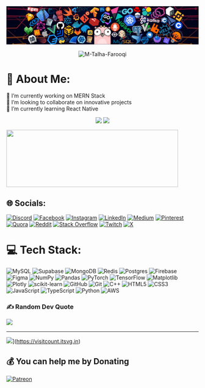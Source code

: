 <div align="center">
  <img src="banner.png" alt="Banner" style="max-width:100%;height:auto;" />
</div>


<p align="center"> 
  <img src="https://komarev.com/ghpvc/?username=M-Talha-Farooqi&label=PROFILE+VIEWS&color=blueviolet&style=for-the-badge&base=5300&abbreviated=true " alt="M-Talha-Farooqi" />
</p>

# 💫 About Me:
🔭 I’m currently working on MERN Stack<br>👯 I’m looking to collaborate on innovative projects<br>🌱 I’m currently learning React Native


<p align="center">
    <img style="height:10rem;" src="https://github-readme-stats.vercel.app/api?username=M-Talha-Farooqi&bg_color=30,e96443,904e95&title_color=fff&text_color=fff&show_icons=true&theme=radical" />
    <img style="height:10rem;" src="https://github-readme-streak-stats.herokuapp.com/?user=M-Talha-Farooqi&theme=radical&show_icons=true&border=e4e2e2" />
  
</p>
<img align="center" width="450" height="150" src="https://github-readme-stats.vercel.app/api/top-langs/?username=M-Talha-Farooqi&layout=compact&hide=HTML&langs_count=10&bg_color=0,EE82EE,FFFFFF&theme=graywhite"/>



## 🌐 Socials:
[![Discord](https://img.shields.io/badge/Discord-%237289DA.svg?logo=discord&logoColor=white)](https://discord.gg/tqPW8uYECy) [![Facebook](https://img.shields.io/badge/Facebook-%231877F2.svg?logo=Facebook&logoColor=white)](https://facebook.com/MTalhaFarooqi786) [![Instagram](https://img.shields.io/badge/Instagram-%23E4405F.svg?logo=Instagram&logoColor=white)](https://instagram.com/mtalhafarooqi) [![LinkedIn](https://img.shields.io/badge/LinkedIn-%230077B5.svg?logo=linkedin&logoColor=white)](https://linkedin.com/in/m-talha-farooqi) [![Medium](https://img.shields.io/badge/Medium-12100E?logo=medium&logoColor=white)](https://medium.com/@mtalhamalik) [![Pinterest](https://img.shields.io/badge/Pinterest-%23E60023.svg?logo=Pinterest&logoColor=white)](https://pinterest.com/MTalhaFarooqi786) [![Quora](https://img.shields.io/badge/Quora-%23B92B27.svg?logo=Quora&logoColor=white)](https://quora.com/profile/M-Talha-Farooqi) [![Reddit](https://img.shields.io/badge/Reddit-%23FF4500.svg?logo=Reddit&logoColor=white)](https://reddit.com/user/mtalhafarooqi) [![Stack Overflow](https://img.shields.io/badge/-Stackoverflow-FE7A16?logo=stack-overflow&logoColor=white)](https://stackoverflow.com/users/20839925) [![Twitch](https://img.shields.io/badge/Twitch-%239146FF.svg?logo=Twitch&logoColor=white)](https://twitch.tv/m_talhafarooqi) [![X](https://img.shields.io/badge/X-black.svg?logo=X&logoColor=white)](https://x.com/MTalhaFarooqi) 

# 💻 Tech Stack:
![MySQL](https://img.shields.io/badge/mysql-4479A1.svg?style=flat&logo=mysql&logoColor=white) ![Supabase](https://img.shields.io/badge/Supabase-3ECF8E?style=flat&logo=supabase&logoColor=white) ![MongoDB](https://img.shields.io/badge/MongoDB-%234ea94b.svg?style=flat&logo=mongodb&logoColor=white) ![Redis](https://img.shields.io/badge/redis-%23DD0031.svg?style=flat&logo=redis&logoColor=white) ![Postgres](https://img.shields.io/badge/postgres-%23316192.svg?style=flat&logo=postgresql&logoColor=white) ![Firebase](https://img.shields.io/badge/firebase-a08021?style=flat&logo=firebase&logoColor=ffcd34) ![Figma](https://img.shields.io/badge/figma-%23F24E1E.svg?style=flat&logo=figma&logoColor=white) ![NumPy](https://img.shields.io/badge/numpy-%23013243.svg?style=flat&logo=numpy&logoColor=white) ![Pandas](https://img.shields.io/badge/pandas-%23150458.svg?style=flat&logo=pandas&logoColor=white) ![PyTorch](https://img.shields.io/badge/PyTorch-%23EE4C2C.svg?style=flat&logo=PyTorch&logoColor=white) ![TensorFlow](https://img.shields.io/badge/TensorFlow-%23FF6F00.svg?style=flat&logo=TensorFlow&logoColor=white) ![Matplotlib](https://img.shields.io/badge/Matplotlib-%23ffffff.svg?style=flat&logo=Matplotlib&logoColor=black) ![Plotly](https://img.shields.io/badge/Plotly-%233F4F75.svg?style=flat&logo=plotly&logoColor=white) ![scikit-learn](https://img.shields.io/badge/scikit--learn-%23F7931E.svg?style=flat&logo=scikit-learn&logoColor=white) ![GitHub](https://img.shields.io/badge/github-%23121011.svg?style=flat&logo=github&logoColor=white) ![Git](https://img.shields.io/badge/git-%23F05033.svg?style=flat&logo=git&logoColor=white) ![C++](https://img.shields.io/badge/c++-%2300599C.svg?style=flat&logo=c%2B%2B&logoColor=white) ![HTML5](https://img.shields.io/badge/html5-%23E34F26.svg?style=flat&logo=html5&logoColor=white) ![CSS3](https://img.shields.io/badge/css3-%231572B6.svg?style=flat&logo=css3&logoColor=white) ![JavaScript](https://img.shields.io/badge/javascript-%23323330.svg?style=flat&logo=javascript&logoColor=%23F7DF1E) ![TypeScript](https://img.shields.io/badge/typescript-%23007ACC.svg?style=flat&logo=typescript&logoColor=white) ![Python](https://img.shields.io/badge/python-3670A0?style=flat&logo=python&logoColor=ffdd54) ![AWS](https://img.shields.io/badge/AWS-%23FF9900.svg?style=flat&logo=amazon-aws&logoColor=white)



### ✍️ Random Dev Quote
![](https://quotes-github-readme.vercel.app/api?type=vetical&theme=radical)


---
![](https://visitcount.itsvg.in/api?id=M-Talha-Farooqi&icon=5&color=0)](https://visitcount.itsvg.in)

  ## 💰 You can help me by Donating
  [![Patreon](https://img.shields.io/badge/Patreon-F96854?style=for-the-badge&logo=patreon&logoColor=white)](https://patreon.com/mtalhafarooqi) 

  
<!-- Proudly created with GPRM ( https://gprm.itsvg.in ) -->
